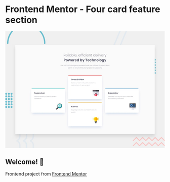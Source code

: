 # Frontend Mentor - Four card feature section

![Design preview for the Four card feature section coding challenge](./design/desktop-preview.jpg)

## Welcome! 👋

Frontend project from [Frontend Mentor](https://www.frontendmentor.io)